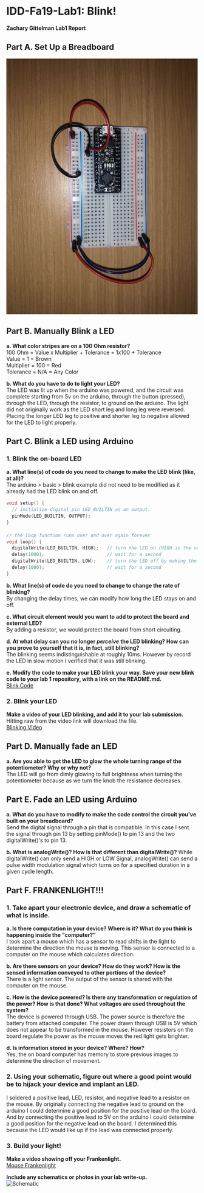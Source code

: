 # IDD-Fa19-Lab1: Blink!

**Zachary Gittelman Lab1 Report**

## Part A. Set Up a Breadboard

![Breadboard](https://github.com/zachgitt/IDD-Fa18-Lab1/blob/master/breadboard.jpeg)

## Part B. Manually Blink a LED

**a. What color stripes are on a 100 Ohm resistor?** <br>
100 Ohm = Value x Multiplier + Tolerance = 1x100 + Tolerance <br>
Value = 1 = Brown <br>
Multiplier = 100 = Red <br>
Tolerance = N/A = Any Color <br>
 
**b. What do you have to do to light your LED?** <br>
The LED was lit up when the arduino was powered, and the circuit was complete starting from 5v on the arduino, through the button (pressed), through the LED, through the resistor, to ground on the arduino. The light did not originally work as the LED short leg and long leg were reversed. Placing the longer LED leg to positive and shorter leg to negative allowed for the LED to light properly.

## Part C. Blink a LED using Arduino

### 1. Blink the on-board LED

**a. What line(s) of code do you need to change to make the LED blink (like, at all)?** <br>
The arduino > basic > blink example did not need to be modified as it already had the LED blink on and off. 
```c
void setup() {
  // initialize digital pin LED_BUILTIN as an output.
  pinMode(LED_BUILTIN, OUTPUT);
}

// the loop function runs over and over again forever
void loop() {
  digitalWrite(LED_BUILTIN, HIGH);   // turn the LED on (HIGH is the voltage level)
  delay(1000);                       // wait for a second
  digitalWrite(LED_BUILTIN, LOW);    // turn the LED off by making the voltage LOW
  delay(1000);                       // wait for a second
}
```

**b. What line(s) of code do you need to change to change the rate of blinking?** <br>
By changing the delay times, we can modify how long the LED stays on and off.

**c. What circuit element would you want to add to protect the board and external LED?** <br>
By adding a resistor, we would protect the board from short circuiting.
 
**d. At what delay can you no longer *perceive* the LED blinking? How can you prove to yourself that it is, in fact, still blinking?** <br>
The blinking seems indistinguishable at roughly 10ms. However by record the LED in slow motion I verified that it was still blinking.

**e. Modify the code to make your LED blink your way. Save your new blink code to your lab 1 repository, with a link on the README.md.** <br>
[Blink Code](https://github.com/zachgitt/IDD-Fa19-Lab1/blob/master/blink.ino)


### 2. Blink your LED

**Make a video of your LED blinking, and add it to your lab submission.**
Hitting raw from the video link will download the file. <br>
[Blinking Video](https://github.com/zachgitt/IDD-Fa19-Lab1/blob/master/blinking_vid.mov)


## Part D. Manually fade an LED
**a. Are you able to get the LED to glow the whole turning range of the potentiometer? Why or why not?** <br>
The LED will go from dimly glowing to full brightness when turning the potentiometer because as we turn the knob the resistance decreases.

## Part E. Fade an LED using Arduino
**a. What do you have to modify to make the code control the circuit you've built on your breadboard?** <br>
Send the digital signal through a pin that is compatible. In this case I sent the signal through pin 13 by setting pinMode() to pin 13 and the two digitalWrite()'s to pin 13.

**b. What is analogWrite()? How is that different than digitalWrite()?**
While digitalWrite() can only send a HIGH or LOW Signal, analogWrite() can send a pulse width modulation signal which turns on for a specified duration in a given cycle length. 

## Part F. FRANKENLIGHT!!!

### 1. Take apart your electronic device, and draw a schematic of what is inside. 
**a. Is there computation in your device? Where is it? What do you think is happening inside the "computer?"** <br>
I took apart a mouse which has a sensor to read shifts in the light to determine the direction the mouse is moving. This sensor is connected to a computer on the mouse which calculates direction. 

**b. Are there sensors on your device? How do they work? How is the sensed information conveyed to other portions of the device?** <br>
There is a light sensor. The output of the sensor is shared with the computer on the mouse.

**c. How is the device powered? Is there any transformation or regulation of the power? How is that done? What voltages are used throughout the system?** <br>
The device is powered through USB. The power source is therefore the battery from attached computer. The power drawn through USB is 5V which does not appear to be transformed in the mouse. However resistors on the board regulate the power as the mouse moves the red light gets brighter.

**d. Is information stored in your device? Where? How?** <br>
Yes, the on board computer has memory to store previous images to determine the direction of movement.

### 2. Using your schematic, figure out where a good point would be to hijack your device and implant an LED.
I soldered a positive lead, LED, resistor, and negative lead to a resistor on the mouse. By originally connecting the negative lead to ground on the arduino I could determine a good position for the positive lead on the board. And by connecting the positive lead to 5V on the arduino I could determine a good position for the negative lead on the board. I determined this because the LED would like up if the lead was connected properly.

### 3. Build your light!

**Make a video showing off your Frankenlight.** <br>
[Mouse Frankenlight](https://github.com/zachgitt/IDD-Fa19-Lab1/blob/master/frankenlight.mov)

**Include any schematics or photos in your lab write-up.** <br>
![Schematic](https://github.com/zachgitt/IDD-Fa19-Lab1/blob/master/schematic.jpeg)
